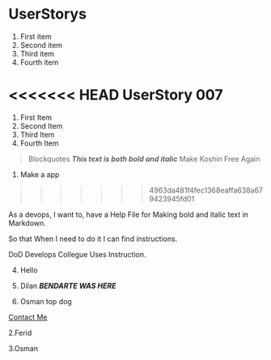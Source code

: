 # UserStorys
 1. First item
 2. Second item
 3. Third item
 4. Fourth item

<<<<<<< HEAD
UserStory 007
=======
 1. First Item
 2. Second Item
 3. Third Item
 4. Fourth Item 
> Blockquotes
**_This text is both bold and italic_**
Make Koshin Free Again

1. Make a app
>>>>>>> 4963da481f4fec1368eaffa638a679423945fd01

As a devops, I want to, 
have a Help File for
Making bold and italic text in Markdown.

So that 
When I need to do it I can find instructions.

DoD
Develops Collegue Uses Instruction.


4. Hello

1. Dilan
**_BENDARTE WAS HERE_**
5. Osman top dog


[Contact Me](mailto:contact@example.com)


2.Ferid

3.Osman
